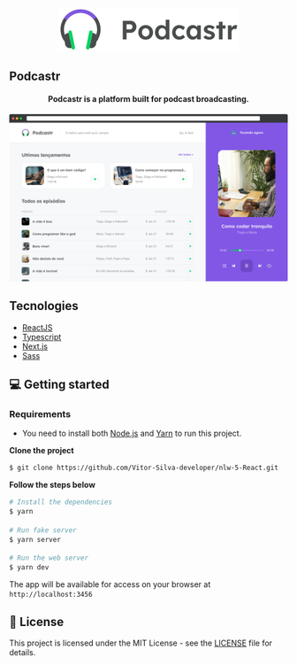 <div align="center">
  <img src=".github/logo.svg" alt="Podcastr logo">
</div>

## Podcastr

<h4 align="center">
  Podcastr is a platform built for podcast broadcasting.
</h4>

![Podcastr preview](.github/app-preview.png)

## Tecnologies

- [ReactJS](https://reactjs.org/)
- [Typescript](https://www.typescriptlang.org/)
- [Next.js](https://nextjs.org/)
- [Sass](https://sass-lang.com/)

## 💻 Getting started

### Requirements

- You need to install both [Node.js](https://nodejs.org/en/download/) and [Yarn](https://yarnpkg.com/) to run this project.

**Clone the project**

```bash
$ git clone https://github.com/Vitor-Silva-developer/nlw-5-React.git
```

**Follow the steps below**

```bash
# Install the dependencies
$ yarn

# Run fake server
$ yarn server

# Run the web server
$ yarn dev
```

The app will be available for access on your browser at `http://localhost:3456`

## 📝 License

This project is licensed under the MIT License - see the [LICENSE](LICENSE) file for details.
